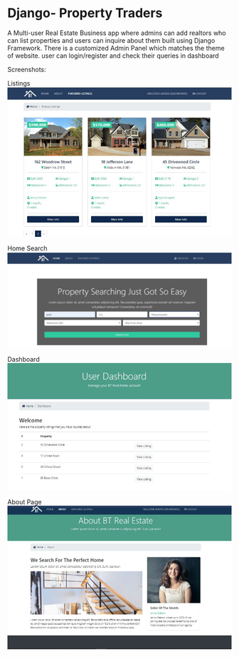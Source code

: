 # Django- Property Traders
A Multi-user Real Estate Business app where admins can add realtors who can list properties and users can inquire about them built using Django Framework. There is a customized Admin Panel which matches the theme of website. user can login/register and check their queries in dashboard


Screenshots:

Listings
![](https://github.com/Haashir-Shakeel/Project-Images/blob/main/Realtor/Listing.JPG)

Home Search
![](https://github.com/Haashir-Shakeel/Project-Images/blob/main/Realtor/Home1.JPG)

Dashboard
![](https://github.com/Haashir-Shakeel/Project-Images/blob/main/Realtor/Dashboard.JPG)

About Page
![](https://github.com/Haashir-Shakeel/Project-Images/blob/main/Realtor/Realtor.JPG)
